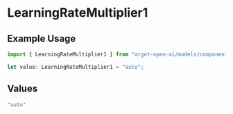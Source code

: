 # LearningRateMultiplier1

## Example Usage

```typescript
import { LearningRateMultiplier1 } from "argot-open-ai/models/components";

let value: LearningRateMultiplier1 = "auto";
```

## Values

```typescript
"auto"
```